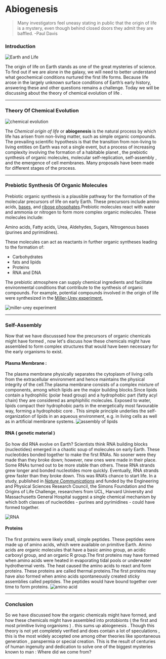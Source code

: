 ﻿# Abiogenesis
> Many investigators feel uneasy stating in public that the origin of life is a mystery, even though behind closed doors they admit they are baffled.
>  -Paul Davis

### Introduction 

![ Earth and Life ](https://img.theweek.in/content/dam/week/news/india/2020/January/origin-of-life-on-the-Earth-dna-life-nature-earth-shut.jpg) 

 

The origin of life on Earth stands as one of the great mysteries of science. To find out if we are alone in the galaxy, we will need to better understand what geochemical conditions nurtured the first life forms. Because life arose in the largely unknown surface conditions of Earth’s early history, answering these and other questions remains a challenge. Today we will be discussing about the theory of chemical evolution of life . 


-------

### Theory Of Chemical Evolution
![chemical evolution](https://www.icr.org/i/articles/imp/imp-313.jpg)


The _Chemical origin of life_ or **abiogenesis** is the natural process by which life has arisen from non-living matter, such as simple organic compounds. The prevailing scientific hypothesis is that the transition from non-living to living entities on Earth was not a single event, but a process of increasing complexity involving the formation of a habitable planet , the prebiotic synthesis of organic molecules, molecular self-replication, self-assembly , and the emergence of cell membranes. Many proposals have been made for different stages of the process.

---

### Prebiotic Synthesis Of Organic Molecules

Prebiotic organic synthesis is  a plausible pathway for the formation of the molecular precursors of life on early Earth. These precursors include amino acids, [bases](https://en.wikipedia.org/wiki/Nucleobase), and [ribose phosphates](https://en.wikipedia.org/wiki/Ribose_5-phosphate).Prebiotic molecules react with water and ammonia or nitrogen to form more complex organic molecules. These molecules include:

Amino acids, Fatty acids, Urea, Aldehydes, Sugars, Nitrogenous bases (purines and pyrimidines).

These molecules can act as reactants in further organic syntheses leading to the formation of:

* Carbohydrates 
*  fats and lipids
* Proteins
* RNA and DNA

The prebiotic atmosphere can supply chemical ingredients and facilitate environmental conditions that contribute to the synthesis of organic compounds. For example, potential compounds involved in the origin of life were synthesized in the [Miller-Urey experiment.](https://en.wikipedia.org/wiki/Miller%E2%80%93Urey_experiment)

![miller-urey experiment](https://chandrukuhan.files.wordpress.com/2013/11/26-10-millerureyexperim-l.gif)

----

### Self-Assembly 
Now that we have discusssed how the precursors of organic chemicals might have formed , now let's discuss how these chemicals might have assembled to form complex structures that would have been necessary for the early organisms to exist.

#### Plasma Membrane : 

The plasma membrane physically separates the cytoplasm of living cells from the extracellular environment and hence maintains the physical integrity of the cell.The plasma membrane consists of a complex mixture of components, among which lipids are the major building blocks.Since lipids contain a hydrophilic (polar head group) and a hydrophobic part (fatty acyl chain) they are considered as amphiphilic molecules. Exposed to water, lipids compact their hydrophobic parts in the energetically most favourable way, forming a hydrophobic core . This simple principle underlies the self-organization of lipids in an aqueous environment, e.g. in living cells as well as in artificial membrane systems.
![assembly of lipids](https://royalsocietypublishing.org/cms/asset/a5681f9d-5d7a-4e9a-a8a3-b4e593705ac2/rstb20170117f01.jpg)


#### RNA ( genetic material ) 

So how did RNA evolve on Earth? Scientists think RNA building blocks (nucleotides) emerged in a chaotic soup of molecules on early Earth. These nucleotides bonded together to make the first RNAs. No sooner were they made than they broke down; however, new ones were made in their place. Some RNAs turned out to be more stable than others. These RNA strands grew longer and bonded nucleotides more quickly. Eventually, RNA strands grew faster than they broke down. This was RNA’s chance to start life. In a study, published  in [_Nature Communications_](https://www.nature.com/articles/ncomms15270) and funded by the Engineering and Physical Sciences Research Council, the Simons Foundation and the Origins of Life Challenge, researchers from UCL, Harvard University and Massachusetts General Hospital suggest a single chemical mechanism by which both classes of nucleotides - purines and pyrimidines - could have formed together.

![RNA](https://byjus-answer-creation.s3.amazonaws.com/uploads/4980Biology_629cb00fd989819ff90f1281.jpg_img_upload_solution_2022-07-08%2012:35:05.410883.png)

#### Proteins 
The first proteins were likely small, simple peptides. These peptides were made up of amino acids, which were available on primitive Earth. Amino acids are organic molecules that have a basic amino group, an acidic carboxyl group, and an organic R group.The first proteins may have formed  when amino acids were heated in evaporating tidal pools or underwater hydrothermal vents. The heat caused the amino acids to react and form proteins. These proteins are called thermal proteins.The first proteins may have also formed when amino acids spontaneously created sticky assemblies called peptides. The peptides would have bound together over time to form proteins.
![amino acid](https://qph.cf2.quoracdn.net/main-qimg-e44adce9d39689f4e0489c801d92f75e.webp)

----

### Conclusion 
So we have discussed how the organic chemicals might have formed, and how these chemicals might have assembled into protobionts ( the first and most primitive living organisms ) . this sums up abiogenesis . Though this theory is not yet completely verified and does contain a lot of speculations , this is the most widely accepted one among other theories like spontaneous generation , panspermia or special creation. This is the result of centuries of human ingenuity and dedication to solve one of the biggest mysteries known to man : Where did we come from? 
